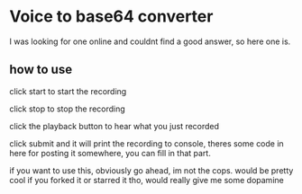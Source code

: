 # Voice to base64 converter
I was looking for one online and couldnt find a good answer, so here one is.

## how to use
click start to start the recording

click stop to stop the recording 

click the playback button to hear what you just recorded

click submit and it will print the recording to console, theres some code in here for posting it somewhere, you can fill in that part.

if you want to use this, obviously go ahead, im not the cops.
would be pretty cool if you forked it or starred it tho, would really give me some dopamine

